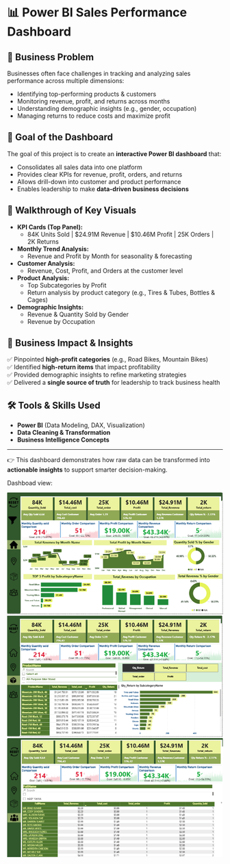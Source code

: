 # 📊 Power BI Sales Performance Dashboard  

## 🔹 Business Problem  
Businesses often face challenges in tracking and analyzing sales performance across multiple dimensions:  
- Identifying top-performing products & customers  
- Monitoring revenue, profit, and returns across months  
- Understanding demographic insights (e.g., gender, occupation)  
- Managing returns to reduce costs and maximize profit  

## 🔹 Goal of the Dashboard  
The goal of this project is to create an **interactive Power BI dashboard** that:  
- Consolidates all sales data into one platform  
- Provides clear KPIs for revenue, profit, orders, and returns  
- Allows drill-down into customer and product performance  
- Enables leadership to make **data-driven business decisions**  

## 🔹 Walkthrough of Key Visuals  
- **KPI Cards (Top Panel):**  
  - 84K Units Sold | $24.91M Revenue | $10.46M Profit | 25K Orders | 2K Returns  
- **Monthly Trend Analysis:**  
  - Revenue and Profit by Month for seasonality & forecasting  
- **Customer Analysis:**  
  - Revenue, Cost, Profit, and Orders at the customer level  
- **Product Analysis:**  
  - Top Subcategories by Profit  
  - Return analysis by product category (e.g., Tires & Tubes, Bottles & Cages)  
- **Demographic Insights:**  
  - Revenue & Quantity Sold by Gender  
  - Revenue by Occupation  

## 🔹 Business Impact & Insights  
✅ Pinpointed **high-profit categories** (e.g., Road Bikes, Mountain Bikes)  
✅ Identified **high-return items** that impact profitability  
✅ Provided demographic insights to refine marketing strategies  
✅ Delivered a **single source of truth** for leadership to track business health  

## 🛠️ Tools & Skills Used  
- **Power BI** (Data Modeling, DAX, Visualization)  
- **Data Cleaning & Transformation**  
- **Business Intelligence Concepts**  

---

👉 This dashboard demonstrates how raw data can be transformed into **actionable insights** to support smarter decision-making.  


Dashboad view:

![img alt](https://github.com/MD-TANZIM-EHSAN/Power-BI-Dashboard-Project-Sales-Performance-Analysis/blob/84431e276261163853f795a3255b2614bd0e13ba/home.png)
![img alt](https://github.com/MD-TANZIM-EHSAN/Power-BI-Dashboard-Project-Sales-Performance-Analysis/blob/main/product.png?raw=true)
![img alt](https://github.com/MD-TANZIM-EHSAN/Power-BI-Dashboard-Project-Sales-Performance-Analysis/blob/main/customer.png?raw=true)
